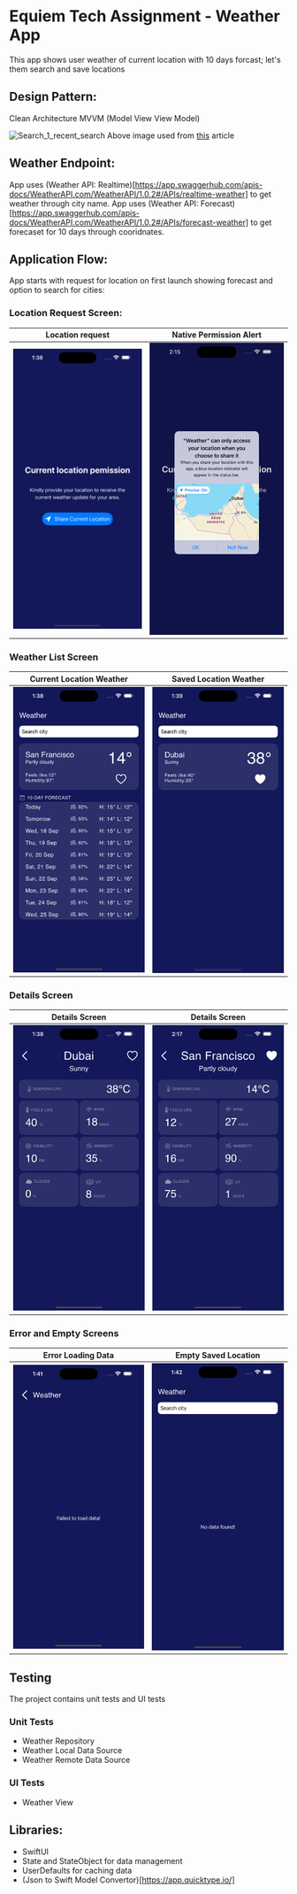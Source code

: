 # Equiem Tech Assignment - Weather App
This app shows user weather of current location with 10 days forcast; let's them search and save locations

## Design Pattern:
Clean Architecture MVVM (Model View View Model)

![Search_1_recent_search](https://miro.medium.com/v2/resize:fit:1400/format:webp/1*g6bqauGqu1u9Q1kZoNBvDQ.png)
Above image used from [this](https://medium.com/@ami0275/mvvm-clean-architecture-pattern-in-android-with-use-cases-eff7edc2ef76) article

## Weather Endpoint:

App uses (Weather API: Realtime)[https://app.swaggerhub.com/apis-docs/WeatherAPI.com/WeatherAPI/1.0.2#/APIs/realtime-weather] to get weather through city name.
App uses (Weather API: Forecast)[https://app.swaggerhub.com/apis-docs/WeatherAPI.com/WeatherAPI/1.0.2#/APIs/forecast-weather] to get forecaset for 10 days through cooridnates.
 

## Application Flow:
App starts with request for location on first launch showing forecast and option to search for cities:

### Location Request Screen:

| Location request | Native Permission Alert |
| :----: | :----: | 
![Location_request](screenshots/location_request.png) | ![Location_request2](screenshots/location_request2.png) |

### Weather List Screen
| Current Location Weather | Saved Location Weather |
| :----: | :----: |
![current_location](screenshots/current_location.png) | ![saved_location](screenshots/saved_location.png)

### Details Screen
| Details Screen | Details Screen |
| :----: |  :----: | 
![details](screenshots/details.png) |![details_saved](screenshots/details_saved.png) |

### Error and Empty Screens
| Error Loading Data | Empty Saved Location |
| :----: | :----: |
![error](screenshots/error.png) | ![empty](screenshots/empty.png)

## Testing

The project contains unit tests and UI tests

### Unit Tests
- Weather Repository
- Weather Local Data Source
- Weather Remote Data Source

### UI Tests
- Weather View

## Libraries:
- SwiftUI
- State and StateObject for data management
- UserDefaults for caching data
- (Json to Swift Model Convertor)[https://app.quicktype.io/]
